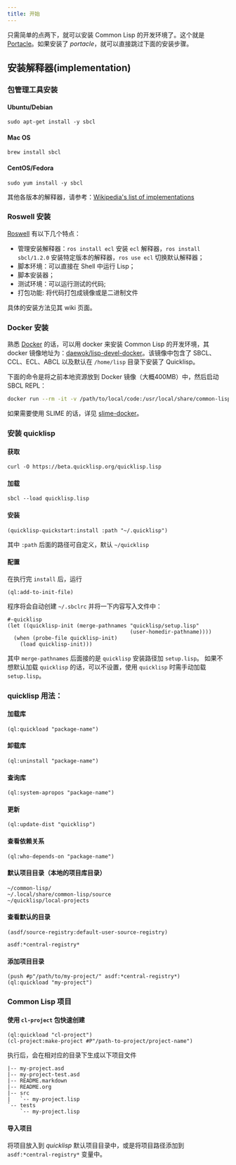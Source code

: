```yaml
---
title: 开始
---
```


只需简单的点两下，就可以安装 Common Lisp 的开发环境了。这个就是 [Portacle](https://shinmera.github.io/portacle/)。如果安装了 *portacle*，就可以直接跳过下面的安装步骤。

## 安装解释器(implementation)

### 包管理工具安装

#### Ubuntu/Debian

```
sudo apt-get install -y sbcl
```

#### Mac OS

```
brew install sbcl
```

#### CentOS/Fedora

```
sudo yum install -y sbcl
```

其他各版本的解释器，请参考：[Wikipedia's list of implementations](https://en.wikipedia.org/wiki/Common_Lisp#Implementations)

### Roswell 安装

[Roswell](https://github.com/roswell/roswell/wiki) 有以下几个特点：

* 管理安装解释器：`ros install ecl` 安装 `ecl` 解释器，`ros install sbcl/1.2.0` 安装特定版本的解释器，`ros use ecl` 切换默认解释器；
* 脚本环境：可以直接在 Shell 中运行 Lisp；
* 脚本安装器；
* 测试环境：可以运行测试的代码;
* 打包功能: 将代码打包成镜像或是二进制文件

具体的安装方法见其 wiki 页面。

### Docker 安装

熟悉 [Docker](https://docs.docker.com) 的话，可以用 docker 来安装 Common Lisp 的开发环境，其 docker 镜像地址为：[daewok/lisp-devel-docker](https://github.com/daewok/lisp-devel-docker)。该镜像中包含了 SBCL、CCL、ECL、ABCL 以及默认在 `/home/lisp` 目录下安装了 Quicklisp。

下面的命令是将之前本地资源放到 Docker 镜像（大概400MB）中，然后启动 SBCL REPL：

```sh
docker run --rm -it -v /path/to/local/code:/usr/local/share/common-lisp/source daewok/lisp-devel:base sbcl
```

如果需要使用 SLIME 的话，详见 [slime-docker](https://github.com/daewok/slime-docker)。


### 安装 quicklisp
#### 获取

```
curl -O https://beta.quicklisp.org/quicklisp.lisp
```

#### 加载

```
sbcl --load quicklisp.lisp
```

#### 安装

```
(quicklisp-quickstart:install :path "~/.quicklisp")
```
其中 `:path` 后面的路径可自定义，默认 `~/quicklisp`

#### 配置

在执行完 `install` 后，运行
```
(ql:add-to-init-file)
```

程序将会自动创建 `~/.sbclrc` 并将一下内容写入文件中：
```
#-quicklisp
(let ((quicklisp-init (merge-pathnames "quicklisp/setup.lisp"
                                       (user-homedir-pathname))))
  (when (probe-file quicklisp-init)
    (load quicklisp-init)))
```

其中 `merge-pathnames` 后面接的是 `quicklisp` 安装路径加 `setup.lisp`。
如果不想默认加载 `quicklisp` 的话，可以不设置，使用 `quicklisp` 时需手动加载 `setup.lisp`。

### quicklisp 用法：
#### 加载库

```
(ql:quickload "package-name")
```

#### 卸载库

```
(ql:uninstall "package-name")
```

#### 查询库

```
(ql:system-apropos "package-name")
```

#### 更新

```
(ql:update-dist "quicklisp")
```

#### 查看依赖关系

```
(ql:who-depends-on "package-name")
```

#### 默认项目目录（本地的项目库目录）

```
~/common-lisp/
~/.local/share/common-lisp/source
~/quicklisp/local-projects
```

#### 查看默认的目录

```
(asdf/source-registry:default-user-source-registry)
```
```
asdf:*central-registry*
```

#### 添加项目目录

```
(push #p"/path/to/my-project/" asdf:*central-registry*)
(ql:quickload "my-project")
```

### Common Lisp 项目
#### 使用 `cl-project` 包快速创建

```
(ql:quickload "cl-project")
(cl-project:make-project #P"/path-to-project/project-name")
```
执行后，会在相对应的目录下生成以下项目文件
```
|-- my-project.asd
|-- my-project-test.asd
|-- README.markdown
|-- README.org
|-- src
|   `-- my-project.lisp
`-- tests
    `-- my-project.lisp
```

#### 导入项目

将项目放入到 _quicklisp_ 默认项目目录中，或是将项目路径添加到 `asdf:*central-registry*` 变量中。